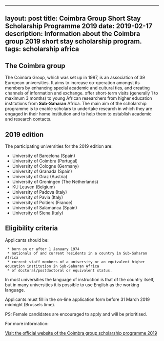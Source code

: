 
---
layout: post
title: Coimbra Group Short Stay Scholarship Programme 2019
date: 2019-02-17
description: Information about the Coimbra group 2019 short stay scholarship program.
tags: scholarship  africa
---

## The Coimbra group

The Coimbra Group, which was set up in 1987, is an association of 39 European universities. It aims to increase co-operation
amongst its members by enhancing special academic and cultural ties, and creating channels of information and exchange.
offer short-term visits (generally 1 to maximum 3 months) to young African researchers from higher education institutions 
from **Sub-Saharan** Africa. The main aim of the scholarship programme is to enable scholars to undertake
research in which they are engaged in their home institution and to help them to establish academic and research contacts.

## 2019 edition

The participating universities for the 2019 edition are:

- University of Barcelona (Spain)
- University of Coimbra (Portugal)
- University of Cologne (Germany)
- University of Granada (Spain)
- University of Graz (Austria)
- University of Groningen (The Netherlands)
- KU Leuven (Belgium)
- University of Padova (Italy)
- University of Pavia (Italy)
- University of Poitiers (France)
- University of Salamanca (Spain)
- University of Siena (Italy)

## Eligibility criteria

Applicants should be:
  
     * born on or after 1 January 1974
     * nationals of and current residents in a country in Sub-Saharan Africa
     * current staff members of a university or an equivalent higher education institution in Sub-Saharan Africa
     * of doctoral/postdoctoral or equivalent status.
In most universities the language of instruction is that of the country itself, 
but in many universities it is possible to use English as the working language.

Applicants must fill in the on-line application form before 31 March 2019 midnight (Brussels time).

PS: Female candidates are encouraged to apply and will be prioritised.

For more information:

[Visit the official website of the Coimbra group scholarship programme 2019](https://www.coimbra-group.eu/scholarships/sub-saharan-africa/) 

